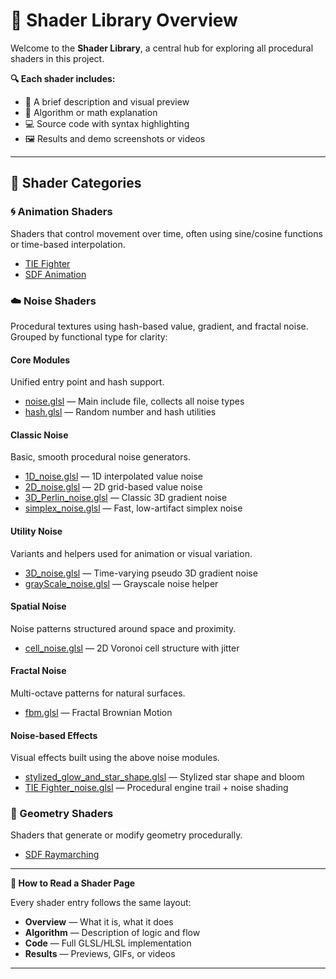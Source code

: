 # 🧱 Shader Library Overview

Welcome to the **Shader Library**, a central hub for exploring all procedural shaders in this project.

**🔍 Each shader includes:**

- 📜 A brief description and visual preview  
- 🧠 Algorithm or math explanation  
- 💻 Source code with syntax highlighting  
- 🖼️ Results and demo screenshots or videos  
<!-- - 🎛️ Customization parameters  -->


---

## 📂 Shader Categories

### 🌀 Animation Shaders
Shaders that control movement over time, often using sine/cosine functions or time-based interpolation.

- [TIE Fighter](animation/tie_fighter.md)
- [SDF Animation](animation/sdf_animation_shader.md)

### ☁️ Noise Shaders  
Procedural textures using hash-based value, gradient, and fractal noise.  
Grouped by functional type for clarity:

#### Core Modules  
Unified entry point and hash support.

- [noise.glsl](noise/noise.md) — Main include file, collects all noise types  
- [hash.glsl](noise/hash.md) — Random number and hash utilities

#### Classic Noise  
Basic, smooth procedural noise generators.

- [1D_noise.glsl](noise/1d_noise.md) — 1D interpolated value noise  
- [2D_noise.glsl](noise/2d_noise.md) — 2D grid-based value noise  
- [3D_Perlin_noise.glsl](noise/3d_perlin_noise.md) — Classic 3D gradient noise  
- [simplex_noise.glsl](noise/simplex_noise.md) — Fast, low-artifact simplex noise
  
#### Utility Noise  
Variants and helpers used for animation or visual variation.

- [3D_noise.glsl](noise/3d_noise.md) — Time-varying pseudo 3D gradient noise  
- [grayScale_noise.glsl](noise/grayScale_noise.md) — Grayscale noise helper
  
#### Spatial Noise  
Noise patterns structured around space and proximity.

- [cell_noise.glsl](noise/cell_noise.md) — 2D Voronoi cell structure with jitter

#### Fractal Noise  
Multi-octave patterns for natural surfaces.

- [fbm.glsl](noise/fbm.md) — Fractal Brownian Motion

#### Noise-based Effects  
Visual effects built using the above noise modules.

- [stylized_glow_and_star_shape.glsl](noise/stylized_glow.md) — Stylized star shape and bloom  
- [TIE Fighter_noise.glsl](noise/tie_fighter_noise.md) — Procedural engine trail + noise shading

### 🔷 Geometry Shaders

Shaders that generate or modify geometry procedurally.

- [SDF Raymarching](geometry/raymarching_sdf.md)

---

**📘 How to Read a Shader Page**

Every shader entry follows the same layout:

- **Overview** — What it is, what it does  
- **Algorithm** — Description of logic and flow  
- **Code** — Full GLSL/HLSL implementation  
- **Results** — Previews, GIFs, or videos  
<!-- - **Parameters** — Inputs you can change  -->

---
